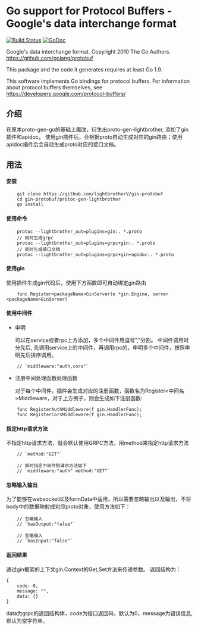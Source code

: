 # Go support for Protocol Buffers - Google's data interchange format

[![Build Status](https://travis-ci.org/golang/protobuf.svg?branch=master)](https://travis-ci.org/golang/protobuf)
[![GoDoc](https://godoc.org/github.com/golang/protobuf?status.svg)](https://godoc.org/github.com/golang/protobuf)

Google's data interchange format.
Copyright 2010 The Go Authors.
https://github.com/golang/protobuf

This package and the code it generates requires at least Go 1.9.

This software implements Go bindings for protocol buffers.  For
information about protocol buffers themselves, see
	https://developers.google.com/protocol-buffers/

## 介绍 ##

在原本proto-gen-go的基础上魔改，衍生出proto-gen-lightbrother, 添加了gin插件和apidoc， 使用gin插件后，会根据proto自动生成对应的gin路由；使用apidoc插件后会自动生成proto对应的接口文档。

## 用法 ##

#### 安装
```
    git clone https://github.com/lightbrotherV/gin-protobuf
    cd gin-protobuf/protoc-gen-lightbrother
    go install
```
#### 使用命令
```
    protoc --lightbrother_out=plugins=gin:. *.proto
    // 同时生成grpc
    protoc --lightbrother_out=plugins=grpc+gin:. *.proto
    // 同时生成接口文档
    protoc --lightbrother_out=plugins=grpc+gin+apidoc:. *.proto
```
#### 使用gin
使用插件生成gin代码后，使用下方函数即可自动绑定gin路由
```golang
    func Register<packageName>GinServer(e *gin.Engine, server <packageName>GinServer)
```

#### 使用中间件
- 申明

    可以在service或者rpc上方添加，多个中间件用逗号","分割。
    中间件调用时分先后, 先调用service上的中间件，再调用rpc的，申明多个中间件，按照申明先后排序调用。
``` golang
    // `middleware:"auth,cors"`
```

- 注册中间处理函数处理函数

    对于每个中间件，插件会生成对应的注册函数，函数名为Register<中间名>Middleware，对于上方例子，则会生成如下注册函数:
```golang
    func RegisterAuthMiddleware(f gin.HandlerFunc);
    func RegisterCorsMiddleware(f gin.HandlerFunc);
```

#### 指定http请求方法
不指定http请求方法，就会默认使用GRPC方法，用method来指定http请求方法
``` golang
    // `method:"GET"`

    // 同时指定中间件和请求方法如下
    // `middleware:"auth" method:"GET"`
```

#### 忽略输入输出
为了能够在websocket以及formData中适用，所以需要忽略输出以及输出，不将body中的数据映射成对应proto对象，使用方法如下：
``` golang
    // 忽略输入
    // `hasOutput:"false"`

    // 忽略输入
    // `hasInput:"false"`
```

#### 返回结果
通过gin框架的上下文gin.Context的Get,Set方法来传递参数。
返回结构为：
```
{
    code: 0,
    message: "",
    data: {}
}
```

data为grpc的返回结构体，code为接口返回码，默认为0，message为错误信息,默认为空字符串。
